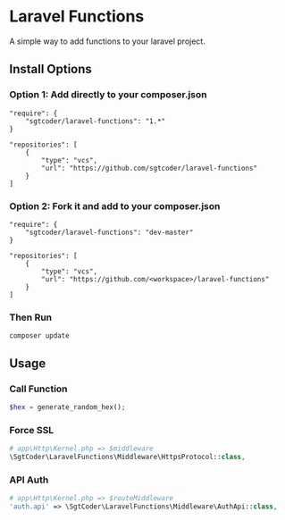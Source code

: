 # Laravel Functions #

A simple way to add functions to your laravel project.

## Install Options ##
### Option 1: Add directly to your composer.json ###
```
"require": {
    "sgtcoder/laravel-functions": "1.*"
}

"repositories": [
    {
        "type": "vcs",
        "url": "https://github.com/sgtcoder/laravel-functions"
    }
]
```

### Option 2: Fork it and add to your composer.json ###
```
"require": {
    "sgtcoder/laravel-functions": "dev-master"
}

"repositories": [
    {
        "type": "vcs",
        "url": "https://github.com/<workspace>/laravel-functions"
    }
]
```


### Then Run ###
```
composer update
```

## Usage ##

### Call Function ###
```php
$hex = generate_random_hex();
```

### Force SSL ###
```php
# app\Http\Kernel.php => $middleware
\SgtCoder\LaravelFunctions\Middleware\HttpsProtocol::class,
```

### API Auth ###
```php
# app\Http\Kernel.php => $routeMiddleware
'auth.api' => \SgtCoder\LaravelFunctions\Middleware\AuthApi::class,
```